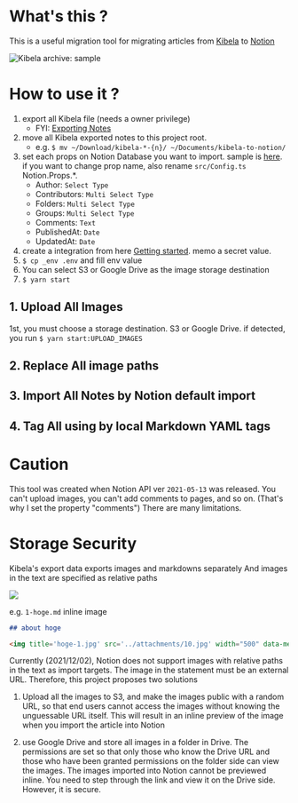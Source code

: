 # What's this ?

This is a useful migration tool for migrating articles from [Kibela](https://kibe.la/) to [Notion](https://www.notion.so/product?fredir=1)

![Kibela archive: sample](https://i.gyazo.com/d0fc3c24bda1aca74b7feef40e5f8662.png)

# How to use it ?

1. export all Kibela file (needs a owner privilege)
   - FYI: [Exporting Notes](https://support.kibe.la/hc/ja/articles/360035421751)
1. move all Kibela exported notes to this project root.
   - e.g. `$ mv ~/Download/kibela-*-{n}/ ~/Documents/kibela-to-notion/`
1. set each props on Notion Database you want to import. sample is [here](https://learned-garment-070.notion.site/5c358395c87344dfb71a8ed0023c3298?v=a7ae5523d3474bc3897af676a7b3071f). if you want to change prop name, also rename `src/Config.ts` Notion.Props.\*.
   - Author: `Select Type`
   - Contributors: `Multi Select Type`
   - Folders: `Multi Select Type`
   - Groups: `Multi Select Type`
   - Comments: `Text`
   - PublishedAt: `Date`
   - UpdatedAt: `Date`
1. create a integration from here [Getting started](https://developers.notion.com/docs/getting-started). memo a secret value.
1. `$ cp _env .env` and fill env value
1. You can select S3 or Google Drive as the image storage destination
1. `$ yarn start`

## 1. Upload All Images
1st, you must choose a storage destination. S3 or Google Drive.
if detected, you run `$ yarn start:UPLOAD_IMAGES`

## 2. Replace All image paths

## 3. Import All Notes by Notion default import

## 4. Tag All using by local Markdown YAML tags

# Caution

This tool was created when Notion API ver `2021-05-13` was released.
You can't upload images, you can't add comments to pages, and so on. (That's why I set the property "comments")
There are many limitations.

# Storage Security

Kibela's export data exports images and markdowns separately
And images in the text are specified as relative paths

![](https://i.gyazo.com/9badb7575781fd63ab681ce8da88b739.png)

e.g. `1-hoge.md` inline image

```markdown
## about hoge

<img title='hoge-1.jpg' src='../attachments/10.jpg' width="500" data-meta='{"width":500,"height":471}'>
```

Currently (2021/12/02), Notion does not support images with relative paths in the text as import targets.
The image in the statement must be an external URL.
Therefore, this project proposes two solutions

1. Upload all the images to S3, and make the images public with a random URL, so that end users cannot access the images without knowing the unguessable URL itself. This will result in an inline preview of the image when you import the article into Notion

1. use Google Drive and store all images in a folder in Drive. The permissions are set so that only those who know the Drive URL and those who have been granted permissions on the folder side can view the images. The images imported into Notion cannot be previewed inline. You need to step through the link and view it on the Drive side. However, it is secure.
